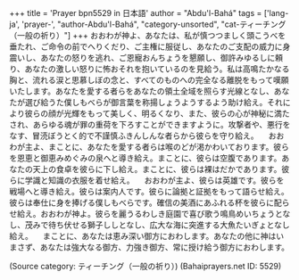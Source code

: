 +++
title = 'Prayer bpn5529 in 日本語'
author = "Abdu'l-Bahá"
tags = ['lang-ja', 'prayer-', "author-Abdu'l-Bahá", "category-unsorted", "cat-ティーチング（一般の祈り）"]
+++
おおわが神よ、あなたは、私が慎つつましく頭こうべを垂たれ、ご命令の前でへりくだり、ご主権に服従し、あなたのご支配の威力に身震いし、あなたの怒りを逃れ、ご恩寵おんちょうを懇願し、御許みゆるしに頼り、あなたの激しい怒りに怖おそれを抱いているのを見給う。私は高鳴たかなる胸と、流れる涙と思慕しぼの念と、すべてのものへの完全なる離脱をもって嘆願いたします。あなたを愛する者らをあなたの領土全域を照らす光線となし、あなたが選び給うた僕しもべらが御言葉を称揚しょうようするよう助け給え。それにより彼らの顔が光輝をもって美しく、明るくなり、また、彼らの心が神秘に満たされ、あらゆる魂が罪の重荷を下ろすことができますように。攻撃者や、悪行をなす、冒涜ぼうとく的で不謹慎ふきんしんな者らから彼らを守り給え。
　おおわが主よ、まことに、あなたを愛する者らは喉のどが渇かわいております。彼らを恩恵と御恵みめぐみの泉へと導き給え。まことに、彼らは空腹であります。あなたの天上の食卓を彼らに下し給え。まことに、彼らは裸はだかであります。彼らに学識と知識の衣服を着せ給え。
　おおわが主よ、彼らは英雄です。彼らを戦場へと導き給え。彼らは案内人です。彼らに論拠と証拠をもって語らせ給え。彼らは奉仕に身を捧げる僕しもべらです。確信の美酒にあふれる杯を彼らに配らせ給え。おおわが神よ。彼らを麗うるわしき庭園で喜び歌う鳴鳥めいちょうとなし、茂みで待ち伏せる獅子ししとなし、広大な海に突進する大魚たいぎょとなし給え。
　まことに、あなたは恵み深い御方におわします。あなたの他に神はいまさず、あなたは強大なる御方、力強き御方、常に授け給う御方におわします。

(Source category: ティーチング（一般の祈り）)
(Bahaiprayers.net ID: 5529)
